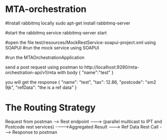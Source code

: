 # MTA-orchestration

#Install rabbitmq locally
sudo apt-get install rabbitmq-server

#start the rabbitmq
service rabbitmq-server start

#open the file test/resources/MockRestService-soapui-project.xml using SOAPUI
#run the mock service using SOAPUI

#run the MTAOrchestrationApplication



send a post request using postman to
http://localhost:9280/mta-orchestration-api/v1/mta
with body
{
	"name":"test"
}

you will get the response
{
    "name": "test",
    "tax": 12.86,
    "postcode": "sm2 9jk",
    "refData": "the is a ref data"
}

The Routing Strategy
====================


Request from postman --> Rest endpoint  --->  (parallel multicast to IPT and Postcode rest services) ---->Aggregated Result ---> Ref Data Rest Call ---> Response to postman

